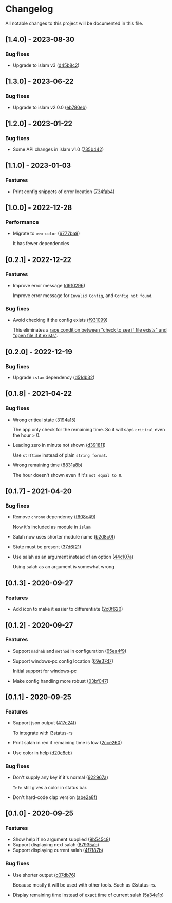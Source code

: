 # Changelog

All notable changes to this project will be documented in this file.

## [1.4.0] - 2023-08-30

### Bug fixes

- Upgrade to islam v3 ([d45b8c2](https://github.com/azzamsa/bilal/commit/d45b8c2a65469f7f40fcb9243d140043ad00992e))

## [1.3.0] - 2023-06-22

### Bug fixes

- Upgrade to islam v2.0.0 ([eb780eb](https://github.com/azzamsa/bilal/commit/eb780eb860525c7896475f74ae28c68f3603d306))

## [1.2.0] - 2023-01-22

### Bug fixes

- Some API changes in islam v1.0 ([735b442](https://github.com/azzamsa/bilal/commit/735b442c616402b7209068315cb1ffd506f81e20))

## [1.1.0] - 2023-01-03

### Features

- Print config snippets of error location ([734fab4](https://github.com/azzamsa/bilal/commit/734fab40a8e43e2e4a41d50e156eeb49a30a5575))

## [1.0.0] - 2022-12-28

### Performance

- Migrate to `owo-color` ([6777ba9](https://github.com/azzamsa/bilal/commit/6777ba9759a559884022163565a2ee19242dec3c))

  It has fewer dependencies

## [0.2.1] - 2022-12-22

### Features

- Improve error message ([d9f0296](https://github.com/azzamsa/bilal/commit/d9f0296961bd6aab042f869d59734acde49982bb))

  Improve error message for `Invalid Config`, and `Config not found`.

### Bug fixes

- Avoid checking if the config exists ([f931099](https://github.com/azzamsa/bilal/commit/f9310994465a985801d0cb1aa3076446f7cac819))

  This eliminates a [race condition between "check to see if file exists" and "open file if it exists"](https://en.wikipedia.org/wiki/Time-of-check_to_time-of-use).

## [0.2.0] - 2022-12-19

### Bug fixes

- Upgrade `islam` dependency ([d51db32](https://github.com/azzamsa/bilal/commit/d51db32cab86c23e9e8f6d5725cfb81446dbff6e))

## [0.1.8] - 2021-04-22

### Bug fixes

- Wrong critical state ([3194a15](https://github.com/azzamsa/bilal/commit/3194a1567c5f6ec531243eace6bc2e24026fe3f3))

  The app only check for the remaining time.
  So it will says `critical` even the hour > 0.

- Leading zero in minute not shown ([d391811](https://github.com/azzamsa/bilal/commit/d3918115f6b7e91241c5c344362d91d08dce8cc0))

  Use `strftime` instead of plain `string format`.

- Wrong remaining time ([8831a8b](https://github.com/azzamsa/bilal/commit/8831a8b70e1a7d0122dc226cb9d4244543172dd1))

  The hour doesn't shown even if it's `not equal to 0`.

## [0.1.7] - 2021-04-20

### Bug fixes

- Remove `chrono` dependency ([f608c49](https://github.com/azzamsa/bilal/commit/f608c495dddfaea12b73771a540ecd139a91a99f))

  Now it's included as module in `islam`

- Salah now uses shorter module name ([b2d8c0f](https://github.com/azzamsa/bilal/commit/b2d8c0f624c45725594b87edc35cfd4dc763fa09))
- State must be present ([37d6f21](https://github.com/azzamsa/bilal/commit/37d6f21717a531ce2e7c6b8a636234f7b7a25235))
- Use salah as an argument instead of an option ([44c107a](https://github.com/azzamsa/bilal/commit/44c107a2b421914231c06b8d45cd7da62b42b0b6))

  Using salah as an argument is somewhat wrong

## [0.1.3] - 2020-09-27

### Features

- Add icon to make it easier to differentiate ([2c0f620](https://github.com/azzamsa/bilal/commit/2c0f620dd0669cddffaf2958e88e312e086e4655))

## [0.1.2] - 2020-09-27

### Features

- Support `madhab` and `method` in configuration ([65ea4f9](https://github.com/azzamsa/bilal/commit/65ea4f9190e2dbb8fe5ff47fd8b1505b2ecc5a6a))
- Support windows-pc config location ([69e37d7](https://github.com/azzamsa/bilal/commit/69e37d72b7cdbb830440ba03dc10c420309eb982))

  Initial support for windows-pc

- Make config handling more robust ([03bf047](https://github.com/azzamsa/bilal/commit/03bf0472c44074b06b11e8a2d27ed6d922bd2625))

## [0.1.1] - 2020-09-25

### Features

- Support json output ([417c24f](https://github.com/azzamsa/bilal/commit/417c24f81fedb401e41995ec27437e7fcec4b134))

  To integrate with i3status-rs

- Print salah in red if remaining time is low ([2cce260](https://github.com/azzamsa/bilal/commit/2cce26049c0b44048939e92d45c66d5099f3d8a1))
- Use color in help ([d20c8cb](https://github.com/azzamsa/bilal/commit/d20c8cb5d66dd2e290b0e9443f1e1488c8ee1d95))

### Bug fixes

- Don't supply any key if it's normal ([922967a](https://github.com/azzamsa/bilal/commit/922967a1f163e184a8b549697d31e227e5f8ae02))

  `Info` still gives a color in status bar.

- Don't hard-code clap version ([abe2a8f](https://github.com/azzamsa/bilal/commit/abe2a8f05d53218031c0d64d5cb4a829a2974cca))

## [0.1.0] - 2020-09-25

### Features

- Show help if no argument supplied ([9b545c8](https://github.com/azzamsa/bilal/commit/9b545c889c0f76f0a4e007caf4914340ba016732))
- Support displaying next salah ([87935ab](https://github.com/azzamsa/bilal/commit/87935ab2db72d104d98ad2468a81432e2c9057df))
- Support displaying current salah ([4f7f87b](https://github.com/azzamsa/bilal/commit/4f7f87b99f059e7dff40b7883262fe1f9ae81ee1))

### Bug fixes

- Use shorter output ([c07db76](https://github.com/azzamsa/bilal/commit/c07db7664a9d92cec67c377cdb01d781931d9a40))

  Because mostly it will be used with other tools. Such as i3status-rs.

- Display remaining time instead of exact time of current salah ([5a34e1b](https://github.com/azzamsa/bilal/commit/5a34e1bbfc337cf35cafbc197deb0d8ffac02c50))
